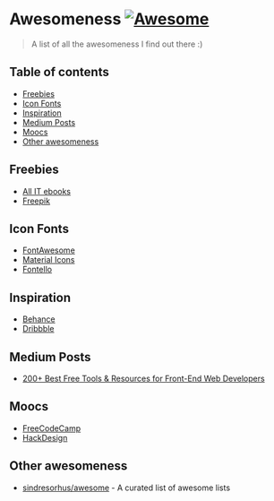 # Awesomeness [![Awesome](https://cdn.rawgit.com/sindresorhus/awesome/d7305f38d29fed78fa85652e3a63e154dd8e8829/media/badge.svg)](https://github.com/julianorafael/awesomeness)

> A list of all the awesomeness I find out there :)

## Table of contents
- [Freebies](#freebies)
- [Icon Fonts](#icon-fonts)
- [Inspiration](#inspiration)
- [Medium Posts](#medium-posts)
- [Moocs](#moocs)
- [Other awesomeness](#other-awesomeness)

## Freebies
- [All IT ebooks](http://www.allitebooks.com/)
- [Freepik](http://www.freepik.com/)

## Icon Fonts
- [FontAwesome](https://fortawesome.github.io/Font-Awesome/)
- [Material Icons](https://design.google.com/icons/)
- [Fontello](http://fontello.com/)

## Inspiration
- [Behance](https://www.behance.net/)
- [Dribbble](https://dribbble.com/)

## Medium Posts
- [200+ Best Free Tools & Resources for Front-End Web Developers](https://medium.com/@ti_asif/200-best-free-tools-resources-for-front-end-web-developers-3fb3c415a643#.bz4uaonfz)

## Moocs
- [FreeCodeCamp](http://www.freecodecamp.com/)
- [HackDesign](https://hackdesign.org/)

## Other awesomeness
- [sindresorhus/awesome](https://github.com/sindresorhus/awesome) - A curated list of awesome lists
